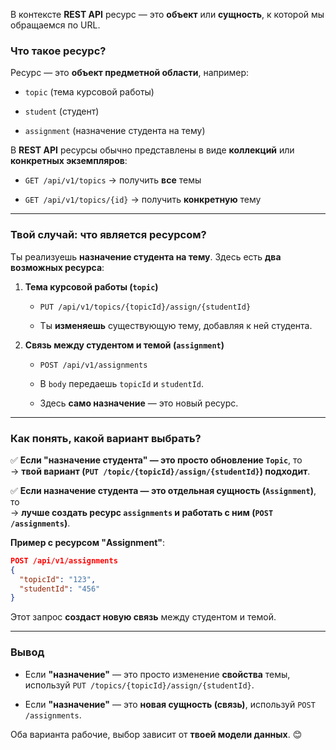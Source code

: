 В контексте **REST API** ресурс — это **объект** или **сущность**, к которой мы обращаемся по URL.

### **Что такое ресурс?**

Ресурс — это **объект предметной области**, например:

- `topic` (тема курсовой работы)
    
- `student` (студент)
    
- `assignment` (назначение студента на тему)
    

В **REST API** ресурсы обычно представлены в виде **коллекций** или **конкретных экземпляров**:

- `GET /api/v1/topics` → получить **все** темы
    
- `GET /api/v1/topics/{id}` → получить **конкретную** тему
    

---

### **Твой случай: что является ресурсом?**

Ты реализуешь **назначение студента на тему**. Здесь есть **два возможных ресурса**:

1. **Тема курсовой работы (`topic`)**
    
    - `PUT /api/v1/topics/{topicId}/assign/{studentId}`
        
    - Ты **изменяешь** существующую тему, добавляя к ней студента.
        
2. **Связь между студентом и темой (`assignment`)**
    
    - `POST /api/v1/assignments`
        
    - В `body` передаешь `topicId` и `studentId`.
        
    - Здесь **само назначение** — это новый ресурс.
        

---

### **Как понять, какой вариант выбрать?**

✅ **Если "назначение студента" — это просто обновление `Topic`**, то  
→ **твой вариант (`PUT /topic/{topicId}/assign/{studentId}`) подходит**.

✅ **Если назначение студента — это отдельная сущность (`Assignment`)**, то  
→ **лучше создать ресурс `assignments` и работать с ним (`POST /assignments`)**.

**Пример с ресурсом "Assignment"**:

```json
POST /api/v1/assignments
{
  "topicId": "123",
  "studentId": "456"
}
```

Этот запрос **создаст новую связь** между студентом и темой.

---

### **Вывод**

- Если **"назначение"** — это просто изменение **свойства** темы, используй `PUT /topics/{topicId}/assign/{studentId}`.
    
- Если **"назначение"** — это **новая сущность (связь)**, используй `POST /assignments`.
    

Оба варианта рабочие, выбор зависит от **твоей модели данных**. 😊